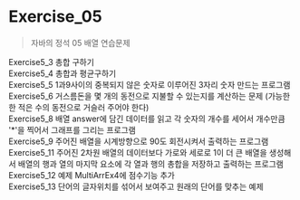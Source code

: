 # Exercise_05
>자바의 정석 05 배열 연습문제

Exercise5_3 총합 구하기      
Exercise5_4 총합과 평균구하기     
Exercise5_5 1과9사이의 중복되지 않은 숫자로 이루어진 3자리 숫자 만드는 프로그램    
Exercise5_6 거스름돈을 몇 개의 동전으로 지불할 수 있는지를 계산하는 문제
(가능한 한 적은 수의 동전으로 거슬러 주어야 한다)    
Exercise5_8 배열 answer에 담긴 데이터를 읽고 각 숫자의 개수를 세어서 개수만큼 '*'을 찍어서 그래프를 그리는 프로그램    
Exercise5_9 주어진 배열을 시계방향으로 90도 회전시켜서 출력하는 프로그램     
Exercise5_11 주어진 2차원 배열의 데이터보다 가로와 세로로 1이 더 큰 배열을 생성해서 배열의 행과 열의 마지막 요소에 각 열과 행의 총합을 저장하고 출력하는 프로그램     
Exercise5_12 예제 MultiArrEx4에 점수기능 추가      
Exercise5_13 단어의 글자위치를 섞어서 보여주고 원래의 단어를 맞추는 예제     
